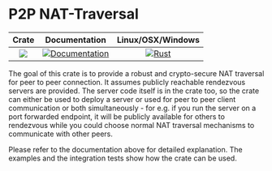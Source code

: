 # P2P NAT-Traversal

|Crate|Documentation|Linux/OSX/Windows|
|:---:|:-----------:|:----------------:|
| [![](http://meritbadge.herokuapp.com/p2p)](https://crates.io/crates/p2p) | [![Documentation](https://docs.rs/p2p/badge.svg)](https://docs.rs/p2p) | [![Rust](https://github.com/nblockchain/p2p/workflows/Rust/badge.svg?branch=P2P-1_FIX_BUILD_AND_TESTS)](https://github.com/nblockchain/p2p/workflows/Rust/badge.svg?branch=P2P-1_FIX_BUILD_AND_TESTS)


The goal of this crate is to provide a robust and crypto-secure NAT traversal for peer to peer connection. It assumes publicly reachable rendezvous servers are provided. The server code itself is in the crate too, so the crate can either be used to deploy a server or used for peer to peer client communication or both simultaneously - for e.g. if you run the server on a port forwarded endpoint, it will be publicly available for others to rendezvous while you could choose normal NAT traversal mechanisms to communicate with other peers.

Please refer to the documentation above for detailed explanation. The examples and the integration tests show how the crate can be used.
